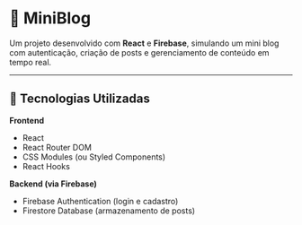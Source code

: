# 📝 MiniBlog

Um projeto desenvolvido com **React** e **Firebase**, simulando um mini blog com autenticação, criação de posts e gerenciamento de conteúdo em tempo real.

---

## 🚀 Tecnologias Utilizadas

**Frontend**
- React
- React Router DOM
- CSS Modules (ou Styled Components)
- React Hooks

**Backend (via Firebase)**
- Firebase Authentication (login e cadastro)
- Firestore Database (armazenamento de posts)
